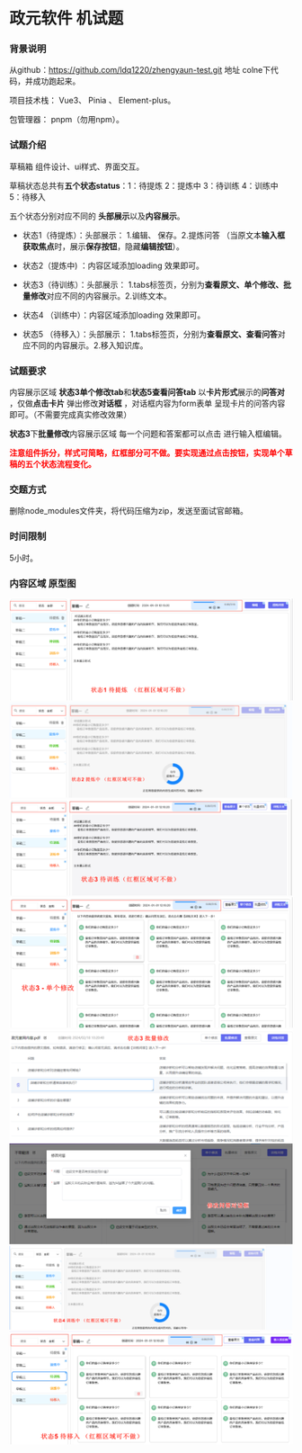 # 政元软件 机试题

### 背景说明

从github：https://github.com/ldq1220/zhengyaun-test.git 地址 colne下代码，并成功跑起来。

项目技术栈： Vue3、 Pinia 、 Element-plus。

包管理器： pnpm（勿用npm）。

### 试题介绍

草稿箱 组件设计、ui样式、界面交互。

草稿状态总共有**五个状态status**：1：待提炼 2：提炼中 3：待训练 4：训练中 5：待移入

五个状态分别对应不同的 **头部展示**以及**内容展示**。

-   状态1（待提炼）：头部展示： 1.编辑、 保存。2.提炼问答 （当原文本**输入框获取焦点**时，展示**保存按钮**，隐藏**编辑按钮**）。

-   状态2（提炼中) ：内容区域添加loading 效果即可。

-   状态3（待训练）：头部展示： 1.tabs标签页，分别为**查看原文、单个修改、批量修改**对应不同的内容展示。2.训练文本。
-   状态4 （训练中）：内容区域添加loading 效果即可。
-   状态5 （待移入）：头部展示： 1.tabs标签页，分别为**查看原文、查看问答**对应不同的内容展示。2.移入知识库。

### 试题要求

内容展示区域 **状态3单个修改tab**和**状态5查看问答tab** 以**卡片形式**展示的**问答对** ，仅做**点击卡片** 弹出修改**对话框** ，对话框内容为form表单 呈现卡片的问答内容即可。（不需要完成真实修改效果）

**状态3**下**批量修改**内容展示区域 每一个问题和答案都可以点击 进行输入框编辑。

<font color="red">**注意组件拆分，样式可简略，红框部分可不做。要实现通过点击按钮，实现单个草稿的五个状态流程变化。**</font>

### 交题方式

删除node_modules文件夹，将代码压缩为zip，发送至面试官邮箱。

### 时间限制

5小时。

### 内容区域 原型图

![1709175946733](./src//assets/images/test/status1.png)
![1709175946733](./src//assets/images/test/status2.png)
![1709175946733](./src//assets/images/test/status3-1.png)
![1709175946733](./src//assets/images/test/status3-2.png)
![1709175946733](./src//assets/images/test/status3-3.png)
![1709175946733](./src//assets/images/test/status3-4.png)
![1709175946733](./src//assets/images/test/status4.png)
![1709175946733](./src//assets/images/test/status5.png)
